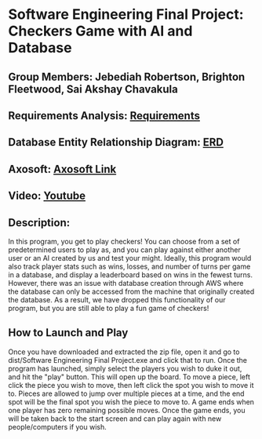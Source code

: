 # Software Engineering Final Project: Checkers Game with AI and Database 
## Group Members: Jebediah Robertson, Brighton Fleetwood, Sai Akshay Chavakula
## Requirements Analysis: [Requirements](Requirements.MD)
## Database Entity Relationship Diagram: [ERD](SECheckersDatabaseERD.png)
## Axosoft: [Axosoft Link](https://jeb.axosoft.com/)
## Video: [Youtube](...)
## Description:
In this program, you get to play checkers! You can choose from a set of predetermined users to play as, and you can play against either another user or an AI created by us and test your might. Ideally, this program would also track player stats such as wins, losses, and number of turns per game in a database, and display a leaderboard based on wins in the fewest turns. However, there was an issue with database creation through AWS where the database can only be accessed from the machine that originally created the database. As a result, we have dropped this functionality of our program, but you are still able to play a fun game of checkers!

## How to Launch and Play
Once you have downloaded and extracted the zip file, open it and go to dist/Software Engineering Final Project.exe and click that to run. Once the program has launched, simply select the players you wish to duke it out, and hit the "play" button. This will open up the board. To move a piece, left click the piece you wish to move, then left click the spot you wish to move it to. Pieces are allowed to jump over multiple pieces at a time, and the end spot will be the final spot you wish the piece to move to. A game ends when one player has zero remaining possible moves. Once the game ends, you will be taken back to the start screen and can play again with new people/computers if you wish.

